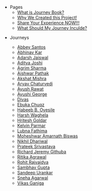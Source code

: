 - Pages
  - [What is Journey Book?](../_pages/what-is-this.md)
  - [Why We Created this Project!](../_pages/journey-book.md)
  - [Share Your Experience NOW!!!](../_pages/share-your-experience.md)
  - [What Should My Journey Inculde?](../_pages/what-should-i-share.md)

<!--START_SECTION:data-section-->
- Journeys

    - [Abbey Santos](../journeys/AbbeyIT.md)
    - [Abhinav Kar](../journeys/Abhinavkar.md)
    - [Adarsh Jaiswal](../journeys/Adarsh-jaiss.md)
    - [Aditya Joshi](../journeys/adityajoshi-08.md)
    - [Agrim Sharma](../journeys/Agrim-Sharma174.md)
    - [Aishwar Pathak](../journeys/mrworld196wide.md)
    - [Akshat Mishra](../journeys/akshatmishra25.md)
    - [Aryav Chaturvedi](../journeys/aryav-v.md)
    - [Ayush Rawat](../journeys/ayushrtwt.md)
    - [Ayushi George](../journeys/ayushigeorge.md)
    - [Divas](../journeys/divasgt.md)
    - [Ebuka Chuqz](../journeys/ebukachuqz.md)
    - [Habeeb B. Oyesile](../journeys/badbatunde.md)
    - [Harsh Waghela](../journeys/styrene01.md)
    - [Hritesh Goldar](../journeys/hritesh94.md)
    - [Kelvin Parmar](../journeys/kelvinparmar.md)
    - [Lubna Fathima](../journeys/lubnafathima.md)
    - [Moheshwar Amarnath Biswas](../journeys/fluentmoheshwar.md)
    - [Nikhil Dhariwal](../journeys/404Nikhil.md)
    - [Prateek Srivastava](../journeys/Prateek-Srivastav.md)
    - [Richard Jeremy Githuba](../journeys/githubarj.md)
    - [Ritika Agrawal](../journeys/Ritika-Agrawal811.md)
    - [Rohit Rajvaidya](../journeys/RohitRajvaidya5.md)
    - [Sambhav Gupta](../journeys/sambhavgupta0705.md)
    - [Sandeep Urankar](../journeys/SandeepUrankar.md)
    - [Sneha Agarwal](../journeys/isyneha.md)
    - [Vikas Ganiga](../journeys/vikasganiga05.md)
<!--END_SECTION:data-section-->
